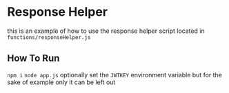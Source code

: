 # Response Helper
this is an example of how to use the response helper script located in `functions/responseHelper.js`

## How To Run
`npm i`
`node app.js`
optionally set the `JWTKEY` environment variable but for the sake of example only it can be left out

